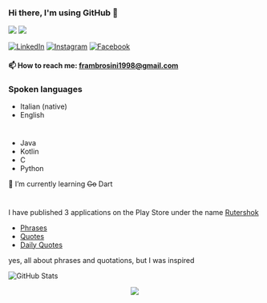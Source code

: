 ### Hi there, I'm using GitHub 👋
![](https://komarev.com/ghpvc/?username=HellAmbro)
![](https://hit.yhype.me/github/profile?user_id=45211144)

[![LinkedIn](https://img.shields.io/badge/LinkedIn-Francesco%20Ambrosini-green)](https://www.linkedin.com/in/francesco-ambrosini-2493ab140/)
[![Instagram](https://img.shields.io/badge/Instagram-hell__ambro98-yellow)](https://www.instagram.com/hell_ambro98/)
[![Facebook](https://img.shields.io/badge/facebook-Francesco%20Ambrosini-blue)](https://www.facebook.com/fraambro98/)
#### 📫 How to reach me: frambrosini1998@gmail.com
### Spoken languages
- Italian (native)
- English
#
- Java
- Kotlin
- C
- Python  

🌱 I’m currently learning ~~Go~~ Dart
#
I have published 3 applications on the Play Store under the name [Rutershok](https://play.google.com/store/apps/dev?id=6921566180913144685&hl=en_CA)  
- [Phrases](https://play.google.com/store/apps/details?id=com.rutershok.phrases)
- [Quotes](https://play.google.com/store/apps/details?id=com.rutershok.quotes)
- [Daily Quotes](https://play.google.com/store/apps/details?id=com.rutershok.daily)  

yes, all about phrases and quotations, but I was inspired

![GitHub Stats](https://github-readme-stats.vercel.app/api?username=HellAmbro&show_icons=true&icon_color=805AD5&text_color=718096&bg_color=ffffff00&hide_title=true&include_all_commits=true&count_private=true&hide_border=true)

<p align='center'>
    <img src="https://github-readme-stats.vercel.app/api/top-langs/?username=HellAmbro&show_icons=true&title_color=ffffff&icon_color=2A75CF&text_color=daf7dc&bg_color=191919">
</p>
